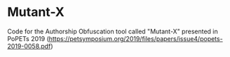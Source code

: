 # Mutant-X
Code for the Authorship Obfuscation tool called "Mutant-X" presented in PoPETs 2019 (https://petsymposium.org/2019/files/papers/issue4/popets-2019-0058.pdf)
